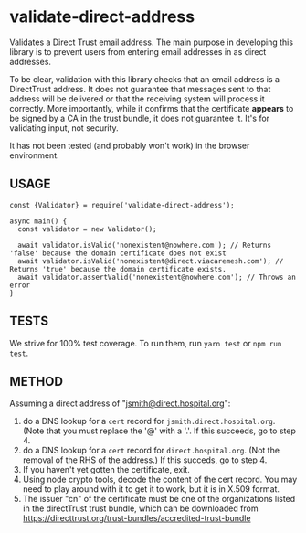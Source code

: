 # validate-direct-address

Validates a Direct Trust email address.  The main purpose in developing this library is to 
prevent users from entering email addresses in as direct addresses.

To be clear, validation with this library checks that an email address is a 
DirectTrust address.  It does not guarantee that messages sent to that 
address will be delivered or that the receiving system will process it 
correctly.  More importantly, while it confirms that the certificate 
**appears** to be signed by a CA in the trust bundle, it does not guarantee
it.  It's for validating input, not security.

It has not been tested (and probably won't work) in the browser environment.

## USAGE

```
const {Validator} = require('validate-direct-address');

async main() {
  const validator = new Validator();

  await validator.isValid('nonexistent@nowhere.com'); // Returns 'false' because the domain certificate does not exist
  await validator.isValid('nonexistent@direct.viacaremesh.com'); // Returns 'true' because the domain certificate exists.
  await validator.assertValid('nonexistent@nowhere.com'); // Throws an error
}
```

## TESTS

We strive for 100% test coverage.  To run them, run `yarn test` or `npm run test`.

## METHOD

Assuming a direct address of "jsmith@direct.hospital.org":

1. do a DNS lookup for a `cert` record for `jsmith.direct.hospital.org`.  (Note that 
   you must replace the '@' with a '.'.  If this succeeds, go to step 4.
2. do a DNS lookup for a `cert` record for `direct.hospital.org`.  (Not the removal 
   of the RHS of the address.)  If this succeds, go to step 4.
3. If you haven't yet gotten the certificate, exit.
4. Using node crypto tools, decode the content of the cert record.  You may need to 
   play around with it to get it to work, but it is in X.509 format.
5. The issuer "cn" of the certificate must be one of the organizations listed in the 
   directTrust trust bundle, which can be downloaded from 
   https://directtrust.org/trust-bundles/accredited-trust-bundle
